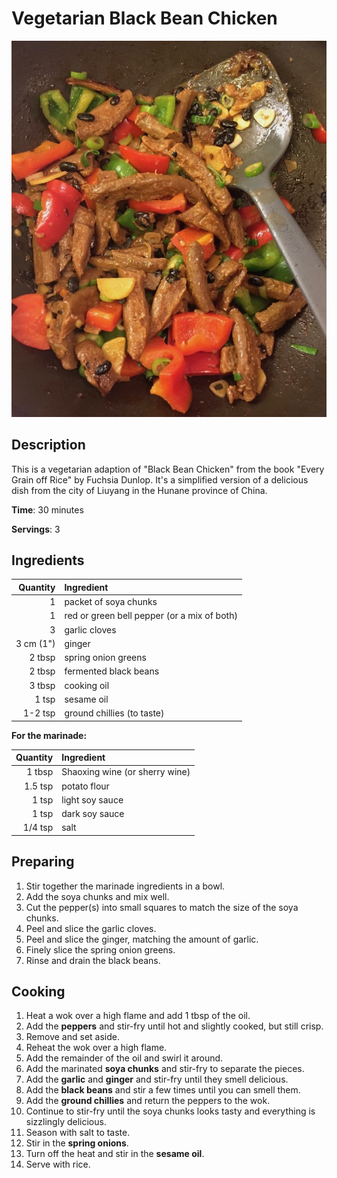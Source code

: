 # Vegetarian Black Bean Chicken

![](images/vegetarian-black-bean-chicken.jpg)

## Description

This is a vegetarian adaption of "Black Bean Chicken" from the book "Every Grain off Rice" by Fuchsia Dunlop. It's a simplified version of a delicious dish from the city of Liuyang in the Hunane province of China.

**Time**: 30 minutes

**Servings**: 3

## Ingredients

Quantity|Ingredient|
-------:|:----------
1 | packet of soya chunks
1 | red or green bell pepper (or a mix of both)
3 | garlic cloves
3 cm (1") | ginger
2 tbsp | spring onion greens
2 tbsp | fermented black beans
3 tbsp | cooking oil
1 tsp | sesame oil
1-2 tsp | ground chillies (to taste)

**For the marinade:**

Quantity|Ingredient|
-------:|:----------
1 tbsp | Shaoxing wine (or sherry wine)
1.5 tsp | potato flour
1 tsp | light soy sauce
1 tsp | dark soy sauce
1/4 tsp | salt

## Preparing

1. Stir together the marinade ingredients in a bowl.
2. Add the soya chunks and mix well.
3. Cut the pepper(s) into small squares to match the size of the soya chunks.
4. Peel and slice the garlic cloves.
5. Peel and slice the ginger, matching the amount of garlic.
6. Finely slice the spring onion greens.
7. Rinse and drain the black beans.

## Cooking

1. Heat a wok over a high flame and add 1 tbsp of the oil.
2. Add the **peppers** and stir-fry until hot and slightly cooked, but still crisp.
3. Remove and set aside.
4. Reheat the wok over a high flame.
5. Add the remainder of the oil and swirl it around.
6. Add the marinated **soya chunks** and stir-fry to separate the pieces.
7. Add the **garlic** and **ginger** and stir-fry until they smell delicious.
8. Add the **black beans** and stir a few times until you can smell them.
9. Add the **ground chillies** and return the peppers to the wok.
10. Continue to stir-fry until the soya chunks looks tasty and everything is sizzlingly delicious.
11. Season with salt to taste.
12. Stir in the **spring onions**.
13. Turn off the heat and stir in the **sesame oil**.
14. Serve with rice.
